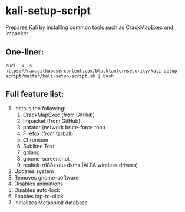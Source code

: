 # kali-setup-script

Prepares Kali by installing common tools such as CrackMapExec and Impacket

## One-liner:

~~~
curl -k -s https://raw.githubusercontent.com/blacklanternsecurity/kali-setup-script/master/kali-setup-script.sh | bash
~~~

## Full feature list:

1. Installs the following:
	1. CrackMapExec (from GitHub)
	1. Impacket (from GitHub)
	1. patator (network brute-force tool)
	1. Firefox (from tarball)
	1. Chromium
	1. Sublime Text
	1. golang
	1. gnome-screenshot
	1. realtek-rtl88xxau-dkms (ALFA wireless drivers)
1. Updates system
1. Removes gnome-software
1. Disables animations
1. Disables auto-lock
1. Enables tap-to-click
1. Initializes Metasploit database